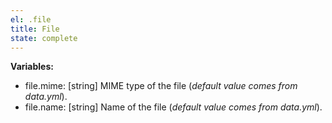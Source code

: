 ```yaml
---
el: .file
title: File
state: complete
---
```


__Variables:__
* file.mime: [string] MIME type of the file (_default value comes from
  data.yml_).
* file.name: [string] Name of the file (_default value comes from data.yml_).
